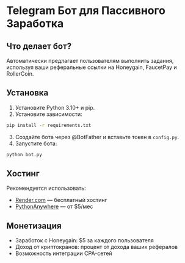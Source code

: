 # Telegram Бот для Пассивного Заработка

## Что делает бот?
Автоматически предлагает пользователям выполнить задания, используя ваши реферальные ссылки на Honeygain, FaucetPay и RollerCoin.

## Установка

1. Установите Python 3.10+ и pip.
2. Установите зависимости:
```bash
pip install -r requirements.txt
```
3. Создайте бота через @BotFather и вставьте токен в `config.py`.
4. Запустите бота:
```bash
python bot.py
```

## Хостинг
Рекомендуется использовать:
- [Render.com](https://render.com) — бесплатный хостинг
- [PythonAnywhere](https://pythonanywhere.com) — от $5/мес

## Монетизация
- Заработок с Honeygain: $5 за каждого пользователя
- Доход от криптокранов: процент от дохода ваших рефералов
- Возможность интеграции CPA-сетей